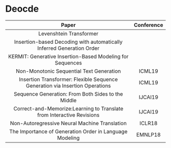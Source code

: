 # Deocde

| Paper | Conference |
| :---: | :---: |
| Levenshtein Transformer | |
| Insertion-based Decoding with automatically Inferred Generation Order | |
| KERMIT: Generative Insertion-Based Modeling for Sequences ||
| Non-Monotonic Sequential Text Generation | ICML19 |
| Insertion Transformer: Flexible Sequence Generation via Insertion Operations |ICML19 |
| Sequence Generation: From Both Sides to the Middle |IJCAI19 |
| Correct-and-Memorize:Learning to Translate from Interactive Revisions | IJCAI19 |
| Non-Autoregressive Neural Machine Translation | ICLR18 |
| The Importance of Generation Order in Language Modeling | EMNLP18 |


